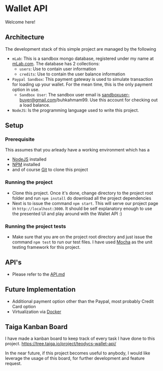 # Wallet API
Welcome here!

## Architecture
The development stack of this simple project are managed by the following
* `mLab`: This is a sandbox mongo database, registered under my name at [mLab.com](http://mLab.com). The database
  has 2 collections:
  * `users`: Use to contain user information
  * `credits`: Use to contain the user balance information
* `Paypal Sandbox`: This payment gateway is used to simulate transaction for loading up your wallet. For the mean time, this is the only payment option in use.
  * `Sandbox User`: The sandbox user email is sandboxuser-buyer@gmail.com/buhkahmam99. Use this account for checking out a load balance.
* `NodeJS`: Is the programming language used to write this project.

## Setup

### Prerequisite
This assumes that you arleady have a working environment which has a
* [NodeJS](https://nodejs.org) installed
* [NPM](https://www.npmjs.com) installed
* and of course [Git](https://git-scm.com/book/en/v2/Getting-Started-Installing-Git) to clone this project

### Running the project
* Clone this project. Once it's done, change directory to the project root folder and run `npm install` do download all the project dependencies
* Next is to issue the command `npm start`. This will serve our project page in `http://localhost:3000`. It should be self explanatory enough to use the presented UI and play around with the Wallet API :)

### Running the project tests
* Make sure that you are on the project root directory and just issue the command `npm test` to run our test files. I have used [Mocha](http://mochajs.org/) as the unit testing framework for this project.

## API's
* Please refer to the [API.md](https://github.com/teodyseguin/wallet-api/blob/develop/API.md)

## Future Implementation
* Additional payment option other than the Paypal, most probably Credit Card option
* Virtualization via [Docker](https://www.docker.com)
  
## Taiga Kanban Board
I have made a kanban board to keep track of every task I have done to this project.
https://tree.taiga.io/project/teodycs-wallet-api/

In the near future, if this project becomes useful to anybody, I would like leverage the usage of this board, for
further development and feature request.
